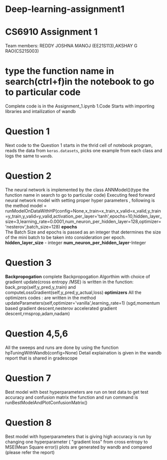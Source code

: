 # Deep-learning-assignment1
# CS6910 Assignment 1


Team members: REDDY JOSHNA MANOJ (EE21S113),AKSHAY G RAO(CS21S003)
# type the function name in search(ctrl+f)in the notebook to go to particular code
Complete code is in the Assignment_1.ipynb
1.Code Starts with importing libraries and intailization of wandb
# Question 1
Next code to the Question 1 starts in the thrid cell of notebook program, reads the data from `keras.datasets`, picks one example from each class and logs the same to `wandb`.
# Question 2 
The neural network is implemented by the  class ANNModel()(type the function name in search to go to particular code)
Executing feed forward neural network model with setting proper hyper parameters , following is the method
 model = runModelOnDataWithHP(config=None,x_train=x_train,x_valid=x_valid,y_train=y_train,y_valid=y_valid,activation_per_layer='tanh',epochs=10,hidden_layer_size=3,learning_rate=0.0001,num_neuron_per_hidden_layer=128,optimizer='nesterov',batch_size=128)
 **epochs**  
    The Batch Size and epochs is passed as an integer that determines the size of the mini batch to be taken into consideration per epoch.
**hidden_layer_size** - integer
**num_neuron_per_hidden_layer**-Integer
# Question 3
**Backpropogation**
complete Backpropogation Algorthim with choice of gradient update(cross entropy /MSE) is written in the function:
back_prop(self,y_pred,y_train) and computeLossGradient(self,y_pred,y_actual,loss)
**optimizers**
All the optimizers codes : are written in  the method updateParameters(self,optimizer='vanilla',learning_rate=1)
(sgd,momentum based gradient descent,nesterov accelerated gradient descent,rmsprop,adam,nadam)

# Question 4,5,6
All the sweeps and runs are done by using the function hpTuningWithWandb(config=None)
Detail explaination is given in the wandb report that is shared in gradescope
# Question 7
Best  model with best hyperparameters are run on test data to get test accuracy and confusion matrix
the function and  run command is  runBestModelAndPlotConfusionMatrix()
# Question 8
Best model with hyperparameters that is giving  high accuracy is run by changing one hyperparameter ( "gradient loss" from cross entropy to MSE(Mean Square error))
plots are generated by wandb and compared (please refer the report)





